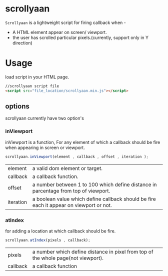 # scrollyaan

`Scrollyaan` is a lightweight script for firing callback when -

  - A HTML element appear on screen/ viewport.
  - the user has scrolled particular pixels.(currently, support only in Y direction)

# Usage
  load script in your HTML page.

```html
//scrollyaan script file
<script src="file_location/scrollyaan.min.js"></script>

```
## options
scrollyaan currently have two option's


### inViewport
inViewport is a function, For any element of which a callback should be fire when appearing in screen or viewport.

```javascript
scrollyaan.inViewport(element , callback , offset , iteration );
```
<table>
<tr><td>element</td><td> a valid dom element or target. </td></tr>
<tr><td>callback </td><td> a callback function. </td></tr>
<tr><td>offset </td><td>  a number between 1 to 100 which define distance in parcentage  from top of viewport.</td></tr>
<tr><td>iteration </td><td> a boolean value which define callback should be fire each it appear on viewport or not.</td></tr>
</table>

### atIndex
 for adding a location at which callback should be fire.
 ```javascript
 scrollyaan.atIndex(pixels , callback);
 ```
 <table>
 <tr><td>pixels</td><td>a number which define distance in pixel from top of the whole page(not viewport).</td></tr>
 <tr><td>callback</td><td> a callback function</td></tr>
</table>
